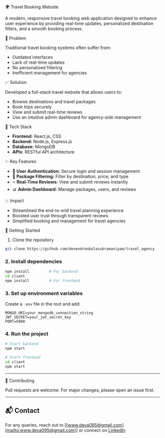  🌍 Travel Booking Website

A modern, responsive travel booking web application designed to enhance user experience by providing real-time updates, personalized destination filters, and a smooth booking process.


🚩 Problem

Traditional travel booking systems often suffer from:

* Outdated interfaces
* Lack of real-time updates
* No personalized filtering
* Inefficient management for agencies



✅ Solution

Developed a full-stack travel website that allows users to:

* Browse destinations and travel packages
* Book trips securely
* View and submit real-time reviews
* Use an intuitive admin dashboard for agency-side management



🧰 Tech Stack

* **Frontend:** React.js, CSS
* **Backend:** Node.js, Express.js
* **Database:** MongoDB
* **APIs:** RESTful API architecture



✨ Key Features

* 🔐 **User Authentication:** Secure login and session management
* 🧳 **Package Filtering:** Filter by destination, price, and type
* ⭐ **Real-Time Reviews:** View and submit reviews instantly
* 📊 **Admin Dashboard:** Manage packages, users, and reviews


💥 Impact

* Streamlined the end-to-end travel planning experience
* Boosted user trust through transparent reviews
* Simplified booking and management for travel agencies



 🚀 Getting Started

 1. Clone the repository

```bash
git clone https://github.com/devendranbalasubramaniyam/travel_agency
```

### 2. Install dependencies

```bash
npm install         # For backend
cd client
npm install         # For frontend
```

### 3. Set up environment variables

Create a `.env` file in the root and add:

```env
MONGO_URI=your_mongodb_connection_string
JWT_SECRET=your_jwt_secret_key
PORT=5000
```

### 4. Run the project

```bash
# Start backend
npm start

# Start frontend
cd client
npm start
```

---



🤝 Contributing

Pull requests are welcome. For major changes, please open an issue first.

---

## 📬 Contact

For any queries, reach out to \[[www.deva095@gmail.com](mailto:www.deva095@gmail.com)] or connect on [LinkedIn](https://linkedin.com/in/devendranbalasubramaniyam)



